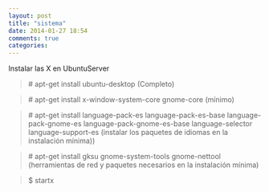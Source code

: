 ```yaml
---
layout: post
title: "sistema"
date: 2014-01-27 18:54
comments: true
categories: 
---
```

Instalar las X en UbuntuServer

>\# apt-get install ubuntu-desktop (Completo)

>\# apt-get install x-window-system-core gnome-core (mínimo)

>\# apt-get install language-pack-es language-pack-es-base language-pack-gnome-es language-pack-gnome-es-base language-selector language-support-es  (instalar los paquetes de idiomas en la instalación mínima))

>\# apt-get install gksu gnome-system-tools gnome-nettool (herramientas de red  y paquetes necesarios en la instalación mínima)

>$ startx

